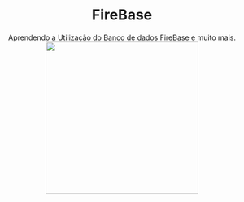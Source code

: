 <div align=center>
<h1>FireBase</h1>
Aprendendo a Utilização do Banco de dados FireBase e muito mais.

  <img height=300rem src="https://firebase.google.com/images/social.png"/>
</div>

